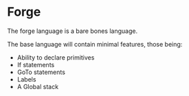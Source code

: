 # Forge
The forge language is a bare bones language.

The base language will contain minimal features, those being:
 - Ability to declare primitives
 - If statements
 - GoTo statements
 - Labels
 - A Global stack
